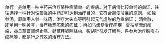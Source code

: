 单行　是单用一味中药来治疗某种病情单一的疾病。对于病情比较单纯的病证，往往选择一种针对性较强的中药即可达到治疗目的，它符合简便验廉的原则。
如独参汤，即重用人参一味药，治疗大失血等所引起元气虚脱的危重病证；
清金散，即单用一味黄芩，治疗肺热咳嗽的病证；
再如马齿苋治疗痢疾，夏枯草膏消瘿瘤，益母草膏调经止痛，鹤草芽驱除绦虫，柴胡针剂发汗解热，丹参片治疗胸痹心绞痛等，都是行之有效的治疗方法。